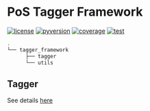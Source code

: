 # PoS Tagger Framework

[![license](https://img.shields.io/pypi/l/ansicolortags.svg)](./LICENSE)
[![pyversion](https://img.shields.io/static/v1?label=python&color=blue&message=3.7%20|%203.8)](./)
[![coverage](https://img.shields.io/static/v1?label=coverage&color=brightgreen&message=79%25)](./)
[![test](https://img.shields.io/static/v1?label=tests&color=success&message=100%25)](./)

```bash
.  
└── tagger_framework
      ├── tagger
      └── utils

```

## Tagger

See details [here](tagger/README.md)